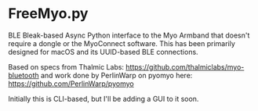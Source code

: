 # FreeMyo.py
BLE Bleak-based Async Python interface to the Myo Armband that doesn't require a dongle or the MyoConnect software.  This has been primarily designed for macOS and its UUID-based BLE connections.

Based on specs from Thalmic Labs: https://github.com/thalmiclabs/myo-bluetooth and work done by PerlinWarp on pyomyo here: https://github.com/PerlinWarp/pyomyo

Initially this is CLI-based, but I'll be adding a GUI to it soon.
